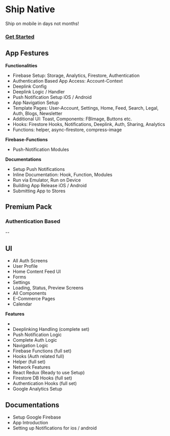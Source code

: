 # Ship Native

Ship on mobile in days not months!

### **[Get Started](/documentations/Get_Started.md)**

## App Festures

**Functionalities**

- Firebase Setup: Storage, Analytics, Firestore, Authentication
- Authentication Based App Access: Account-Context
- Deeplink Config
- Deeplink Logic / Handler
- Push Notification Setup iOS / Android
- App Navigation Setup
- Template Pages: User-Account, Settings, Home, Feed, Search, Legal, Auth, Blogs, Newsletter
- Additional UI: Toast, Components: FBImage, Buttons etc.
- Hooks: Firestore Hooks, Notifications, Deeplink, Auth, Sharing, Analytics
- Functions: helper, async-firestore, compress-image

**Firebase-Functions**

- Push-Notification Modules

**Documentations**

- Setup Push Notifications
- Inline Documentation: Hook, Function, Modules
- Run via Emulator, Run on Device
- Building App Release iOS / Android
- Submitting App to Stores

## Premium Pack

### Authentication Based

--

## **UI**

- All Auth Screens
- User Profile
- Home Content Feed UI
- Forms
- Settings
- Loading, Status, Preview Screens
- All Components
- E-Commerce Pages
- Calendar

**Features**

-
- Deeplinking Handling (complete set)
- Push Notification Logic
- Complete Auth Logic
- Navigation Logic
- Firebase Functions (full set)
- Hooks (Auth related full)
- Helper (full set)
- Network Features
- React Redux (Ready to use Setup)
- Firestore DB Hooks (full set)
- Authentication Hooks (full set)
- Google Analytics Setup

## **Documentations**

- Setup Google Firebase
- App Introduction
- Setting up Notifications for ios / android
